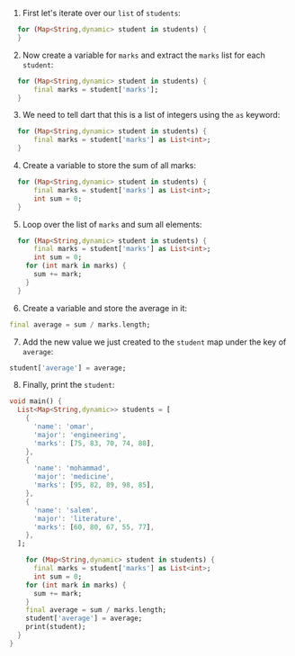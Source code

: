 1. First let's iterate over our `list` of `students`:

```dart
  for (Map<String,dynamic> student in students) {
  }
```

2. Now create a variable for `marks` and extract the `marks` list for each `student`:

```dart
  for (Map<String,dynamic> student in students) {
      final marks = student['marks'];
  }
```

3. We need to tell dart that this is a list of integers using the `as` keyword:

```dart
  for (Map<String,dynamic> student in students) {
      final marks = student['marks'] as List<int>;
  }
```

4. Create a variable to store the sum of all marks:

```dart
  for (Map<String,dynamic> student in students) {
      final marks = student['marks'] as List<int>;
      int sum = 0;
  }
```

5. Loop over the list of `marks` and sum all elements:

```dart
  for (Map<String,dynamic> student in students) {
      final marks = student['marks'] as List<int>;
      int sum = 0;
    for (int mark in marks) {
      sum += mark;
    }
  }
```

6. Create a variable and store the average in it:

```dart
final average = sum / marks.length;
```

7. Add the new value we just created to the `student` map under the key of `average`:

```dart
student['average'] = average;
```

8. Finally, print the `student`:

```dart
void main() {
  List<Map<String,dynamic>> students = [
    {
      'name': 'omar',
      'major': 'engineering',
      'marks': [75, 83, 70, 74, 88],
    },
    {
      'name': 'mohammad',
      'major': 'medicine',
      'marks': [95, 82, 89, 98, 85],
    },
    {
      'name': 'salem',
      'major': 'literature',
      'marks': [60, 80, 67, 55, 77],
    },
  ];

    for (Map<String,dynamic> student in students) {
      final marks = student['marks'] as List<int>;
      int sum = 0;
    for (int mark in marks) {
      sum += mark;
    }
    final average = sum / marks.length;
    student['average'] = average;
    print(student);
  }
}
```
